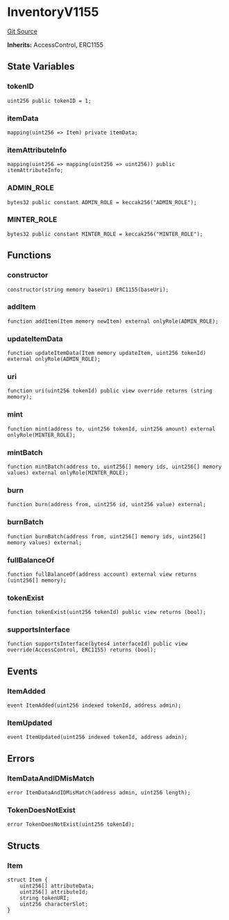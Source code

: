 # InventoryV1155
[Git Source](https://github.com//Team3dVidyaGames/InventoryContractV3_erc1155/blob/8aeb926b6bb8ebeefff16a446c767100764956ab/src/contracts/InventoryV1155.sol)

**Inherits:**
AccessControl, ERC1155


## State Variables
### tokenID

```solidity
uint256 public tokenID = 1;
```


### itemData

```solidity
mapping(uint256 => Item) private itemData;
```


### itemAttributeInfo

```solidity
mapping(uint256 => mapping(uint256 => uint256)) public itemAttributeInfo;
```


### ADMIN_ROLE

```solidity
bytes32 public constant ADMIN_ROLE = keccak256("ADMIN_ROLE");
```


### MINTER_ROLE

```solidity
bytes32 public constant MINTER_ROLE = keccak256("MINTER_ROLE");
```


## Functions
### constructor


```solidity
constructor(string memory baseUri) ERC1155(baseUri);
```

### addItem


```solidity
function addItem(Item memory newItem) external onlyRole(ADMIN_ROLE);
```

### updateItemData


```solidity
function updateItemData(Item memory updateItem, uint256 tokenId) external onlyRole(ADMIN_ROLE);
```

### uri


```solidity
function uri(uint256 tokenId) public view override returns (string memory);
```

### mint


```solidity
function mint(address to, uint256 tokenId, uint256 amount) external onlyRole(MINTER_ROLE);
```

### mintBatch


```solidity
function mintBatch(address to, uint256[] memory ids, uint256[] memory values) external onlyRole(MINTER_ROLE);
```

### burn


```solidity
function burn(address from, uint256 id, uint256 value) external;
```

### burnBatch


```solidity
function burnBatch(address from, uint256[] memory ids, uint256[] memory values) external;
```

### fullBalanceOf


```solidity
function fullBalanceOf(address account) external view returns (uint256[] memory);
```

### tokenExist


```solidity
function tokenExist(uint256 tokenId) public view returns (bool);
```

### supportsInterface


```solidity
function supportsInterface(bytes4 interfaceId) public view override(AccessControl, ERC1155) returns (bool);
```

## Events
### ItemAdded

```solidity
event ItemAdded(uint256 indexed tokenId, address admin);
```

### ItemUpdated

```solidity
event ItemUpdated(uint256 indexed tokenId, address admin);
```

## Errors
### ItemDataAndIDMisMatch

```solidity
error ItemDataAndIDMisMatch(address admin, uint256 length);
```

### TokenDoesNotExist

```solidity
error TokenDoesNotExist(uint256 tokenId);
```

## Structs
### Item

```solidity
struct Item {
    uint256[] attributeData;
    uint256[] attributeId;
    string tokenURI;
    uint256 characterSlot;
}
```

